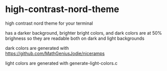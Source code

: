# high-contrast-nord-theme
high contrast nord theme for your terminal

has a darker background, brighter bright colors, and dark colors are at 50% brighness so they are readable both on dark and light backgrounds

dark colors are generated with https://github.com/MathGeniusJodie/niceramps

light colors are generated with generate-light-colors.c
